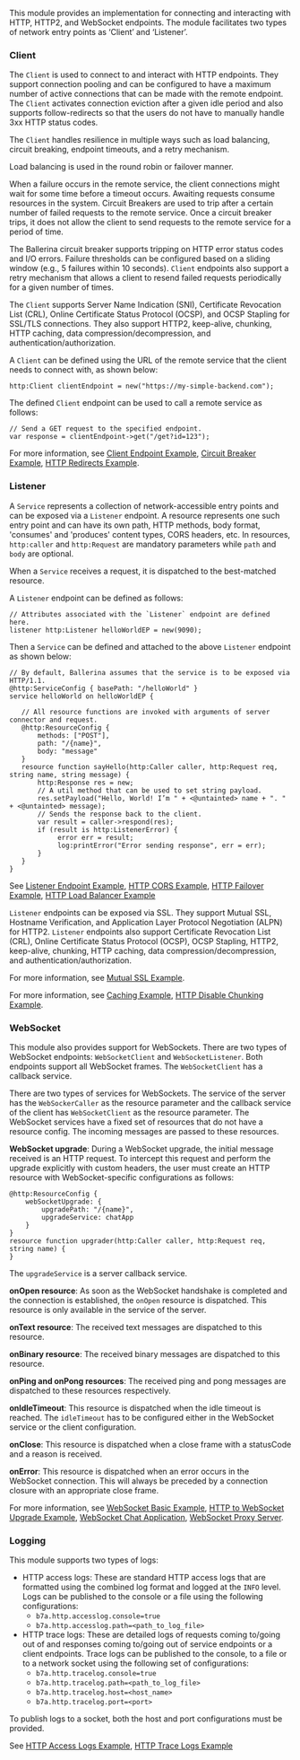This module provides an implementation for connecting and interacting with HTTP, HTTP2, and WebSocket endpoints. The module facilitates two types of network entry points as ‘Client’ and ‘Listener’.

### Client

The `Client` is used to connect to and interact with HTTP endpoints. They support connection pooling and can be configured to have a maximum number of active connections that can be made with the remote endpoint. The `Client` activates connection eviction after a given idle period and also supports follow-redirects so that the users do not have to manually handle 3xx HTTP status codes.

The `Client` handles resilience in multiple ways such as load balancing, circuit breaking, endpoint timeouts, and a retry mechanism.

Load balancing is used in the round robin or failover manner.

When a failure occurs in the remote service, the client connections might wait for some time before a timeout occurs. Awaiting requests consume resources in the system. Circuit Breakers are used to trip after a certain number of failed requests to the remote service. Once a circuit breaker trips, it does not allow the client to send requests to the remote service for a period of time.

The Ballerina circuit breaker supports tripping on HTTP error status codes and I/O errors. Failure thresholds can be configured based on a sliding window (e.g., 5 failures within 10 seconds). `Client` endpoints also support a retry mechanism that allows a client to resend failed requests periodically for a given number of times.

The `Client` supports Server Name Indication (SNI), Certificate Revocation List (CRL), Online Certificate Status Protocol (OCSP), and OCSP Stapling for SSL/TLS connections. They also support HTTP2, keep-alive, chunking, HTTP caching, data compression/decompression, and authentication/authorization.

A `Client` can be defined using the URL of the remote service that the client needs to connect with, as shown below:

``` ballerina
http:Client clientEndpoint = new("https://my-simple-backend.com");
```
The defined `Client` endpoint can be used to call a remote service as follows:

``` ballerina
// Send a GET request to the specified endpoint.
var response = clientEndpoint->get("/get?id=123");
```

For more information, see [Client Endpoint Example](https://ballerina.io/learn/by-example/http-client-endpoint.html), [Circuit Breaker Example](https://ballerina.io/learn/by-example/http-circuit-breaker.html), [HTTP Redirects Example](https://ballerina.io/learn/by-example/http-redirects.html).

### Listener

A `Service` represents a collection of network-accessible entry points and can be exposed via a `Listener` endpoint. A resource represents one such entry point and can have its own path, HTTP methods, body format, 'consumes' and 'produces' content types, CORS headers, etc. In resources, `http:caller` and `http:Request` are mandatory parameters while `path` and `body` are optional.

When a `Service` receives a request, it is dispatched to the best-matched resource.

A `Listener` endpoint can be defined as follows:

```ballerina
// Attributes associated with the `Listener` endpoint are defined here.
listener http:Listener helloWorldEP = new(9090);
```

Then a `Service` can be defined and attached to the above `Listener` endpoint as shown below:

```ballerina
// By default, Ballerina assumes that the service is to be exposed via HTTP/1.1.
@http:ServiceConfig { basePath: "/helloWorld" }
service helloWorld on helloWorldEP {

   // All resource functions are invoked with arguments of server connector and request.
   @http:ResourceConfig {
       methods: ["POST"],
       path: "/{name}",
       body: "message"
   }
   resource function sayHello(http:Caller caller, http:Request req, string name, string message) {
       http:Response res = new;
       // A util method that can be used to set string payload.
       res.setPayload("Hello, World! I’m " + <@untainted> name + ". " + <@untainted> message);
       // Sends the response back to the client.
       var result = caller->respond(res);
       if (result is http:ListenerError) {
            error err = result;
            log:printError("Error sending response", err = err);
       }
   }
}
```

See [Listener Endpoint Example](https://ballerina.io/learn/by-example/http-data-binding.html), [HTTP CORS Example](https://ballerina.io/learn/by-example/http-cors.html), [HTTP Failover Example](https://ballerina.io/learn/by-example/http-failover.html), [HTTP Load Balancer Example](https://ballerina.io/learn/by-example/http-load-balancer.html)

`Listener` endpoints can be exposed via SSL. They support Mutual SSL, Hostname Verification, and Application Layer Protocol Negotiation (ALPN) for HTTP2. `Listener` endpoints also support Certificate Revocation List (CRL), Online Certificate Status Protocol (OCSP), OCSP Stapling, HTTP2, keep-alive, chunking, HTTP caching, data compression/decompression, and authentication/authorization.

For more information, see [Mutual SSL Example](https://ballerina.io/learn/by-example/mutual-ssl.html).

For more information, see [Caching Example](https://ballerina.io/learn/by-example/cache.html), [HTTP Disable Chunking Example](https://ballerina.io/learn/by-example/http-disable-chunking.html).

### WebSocket

This module also provides support for WebSockets. There are two types of WebSocket endpoints: `WebSocketClient` and `WebSocketListener`. Both endpoints support all WebSocket frames. The `WebSocketClient` has a callback service.

There are two types of services for WebSockets. The service of the server has the `WebSockerCaller` as the resource parameter and the callback service of the client has `WebSocketClient` as the resource parameter. The WebSocket services have a fixed set of resources that do not have a resource config. The incoming messages are passed to these resources.

**WebSocket upgrade**: During a WebSocket upgrade, the initial message received is an HTTP request. To intercept this request and perform the upgrade explicitly with custom headers, the user must create an HTTP resource with WebSocket-specific configurations as follows:

```ballerina
@http:ResourceConfig {
    webSocketUpgrade: {
        upgradePath: "/{name}",
        upgradeService: chatApp
    }
}
resource function upgrader(http:Caller caller, http:Request req, string name) {
}
```
The `upgradeService` is a server callback service.

**onOpen resource**: As soon as the WebSocket handshake is completed and the connection is established, the `onOpen` resource is dispatched. This resource is only available in the service of the server.

**onText resource**: The received text messages are dispatched to this resource.

**onBinary resource**: The received binary messages are dispatched to this resource.

**onPing and onPong resources**: The received ping and pong messages are dispatched to these resources respectively.

**onIdleTimeout**: This resource is dispatched when the idle timeout is reached. The `idleTimeout` has to be configured either in the WebSocket service or the client configuration.

**onClose**: This resource is dispatched when a close frame with a statusCode and a reason is received.

**onError**: This resource is dispatched when an error occurs in the WebSocket connection. This will always be preceded by a connection closure with an appropriate close frame.

For more information, see [WebSocket Basic Example](https://ballerina.io/learn/by-example/websocket-basic-sample.html), [HTTP to WebSocket Upgrade Example](https://ballerina.io/learn/by-example/http-to-websocket-upgrade.html), [WebSocket Chat Application](https://ballerina.io/learn/by-example/websocket-chat-application.html), [WebSocket Proxy Server](https://ballerina.io/learn/by-example/websocket-proxy-server.html).

### Logging

This module supports two types of logs:
- HTTP access logs: These are standard HTTP access logs that are formatted using the combined log format and logged at the `INFO` level. Logs can be published to the console or a file using the following configurations:
    - `b7a.http.accesslog.console=true`
    - `b7a.http.accesslog.path=<path_to_log_file>`
- HTTP trace logs: These are detailed logs of requests coming to/going out of and responses coming to/going out of service endpoints or a client endpoints. Trace logs can be published to the console, to a file or to a network socket using the following set of configurations:
    - `b7a.http.tracelog.console=true`
    - `b7a.http.tracelog.path=<path_to_log_file>`
    - `b7a.http.tracelog.host=<host_name>`
    - `b7a.http.tracelog.port=<port>`

To publish logs to a socket, both the host and port configurations must be provided.

See [HTTP Access Logs Example](https://ballerina.io/learn/by-example/http-access-logs.html), [HTTP Trace Logs Example](https://ballerina.io/learn/by-example/http-trace-logs.html)
